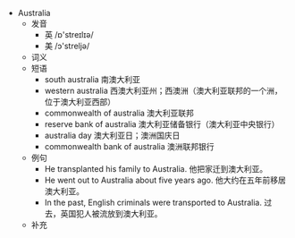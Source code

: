 - Australia
  - 发音
    - 英 /ɒ'streɪlɪə/
    - 美 /ɔ'streljə/
  - 词义
  - 短语
    - south australia 南澳大利亚
    - western australia 西澳大利亚州；西澳洲（澳大利亚联邦的一个洲，位于澳大利亚西部）
    - commonwealth of australia 澳大利亚联邦
    - reserve bank of australia 澳大利亚储备银行（澳大利亚中央银行）
    - australia day 澳大利亚日；澳洲国庆日
    - commonwealth bank of australia 澳洲联邦银行
  - 例句
    - He transplanted his family to Australia. 他把家迁到澳大利亚。
    - He went out to Australia about five years ago. 他大约在五年前移居澳大利亚。
    - In the past, English criminals were transported to Australia. 过去，英国犯人被流放到澳大利亚。
  - 补充